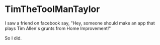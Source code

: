 # TimTheToolManTaylor

I saw a friend on facebook say, "Hey, someone should make an app that plays Tim Allen's grunts from Home Improvement!"

So I did.

